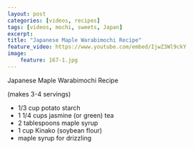 ```yaml
---
layout: post
categories: [videos, recipes]
tags: [videos, mochi, sweets, Japan]
excerpt: 
title: "Japanese Maple Warabimochi Recipe"
feature_video: https://www.youtube.com/embed/IjwZ3Wl9ckY
image:
    feature: 167-1.jpg
---
```


Japanese Maple Warabimochi Recipe 

(makes 3-4 servings)

- 1/3 cup potato starch
- 1 1/4 cups jasmine (or green) tea
- 2 tablespoons maple syrup
- 1 cup Kinako (soybean flour)
- maple syrup for drizzling
